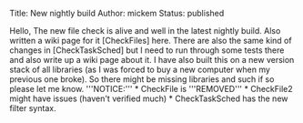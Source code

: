 Title: New nightly build
Author: mickem
Status: published

Hello, The new file check is alive and well in the latest nightly build.
Also written a wiki page for it \[CheckFiles\] here. There are also the
same kind of changes in \[CheckTaskSched\] but I need to run through
some tests there and also write up a wiki page about it. I have also
built this on a new version stack of all libraries (as I was forced to
buy a new computer when my previous one broke). So there might be
missing libraries and such if so please let me know. '''NOTICE:''' \*
CheckFile is '''REMOVED''' \* CheckFile2 might have issues (haven't
verified much) \* CheckTaskSched has the new filter syntax.
